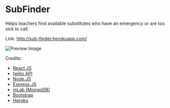 # SubFinder
Helps teachers find available substitutes who have an emergency or are too sick to call.

Link: http://sub-finder.herokuapp.com/

![Preview Image](https://taylorcaton.github.io/img/portfolio/sub-finder.png)

Credits: 
* [React JS](https://reactjs.org/)
* [twilio API](https://www.twilio.com/) 
* [Node.JS](https://nodejs.org/en/)
* [Express.JS](https://expressjs.com/)
* [mLab (MongoDB)](https://mlab.com/)
* [Bootstrap](http://getbootstrap.com/) 
* [Heroku](https://heroku.com/)
